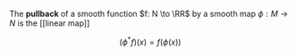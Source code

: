 The **pullback** of a smooth function $f: N \to \RR$ by a smooth map $\phi: M \to N$ is the [[linear map]]

$$
(\phi^* f)(x) = f(\phi(x))
$$